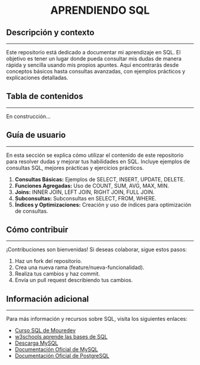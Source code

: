 <h1 align="center"> APRENDIENDO SQL</h1>

## Descripción y contexto
---
Este repositorio está dedicado a documentar mi aprendizaje en SQL. El objetivo es tener un lugar donde pueda consultar mis dudas de manera rápida y sencilla usando mis propios apuntes. Aquí encontrarás desde conceptos básicos hasta consultas avanzadas, con ejemplos prácticos y explicaciones detalladas.

## Tabla de contenidos
---
En construcción...

## Guía de usuario
---
En esta sección se explica cómo utilizar el contenido de este repositorio para resolver dudas y mejorar tus habilidades en SQL. Incluye ejemplos de consultas SQL, mejores prácticas y ejercicios prácticos.

1. **Consultas Básicas:** Ejemplos de SELECT, INSERT, UPDATE, DELETE.
2. **Funciones Agregadas:** Uso de COUNT, SUM, AVG, MAX, MIN.
3. **Joins:** INNER JOIN, LEFT JOIN, RIGHT JOIN, FULL JOIN.
4. **Subconsultas:** Subconsultas en SELECT, FROM, WHERE.
5. **Índices y Optimizaciones:** Creación y uso de índices para optimización de consultas.

## Cómo contribuir
---
¡Contribuciones son bienvenidas! Si deseas colaborar, sigue estos pasos:

1. Haz un fork del repositorio.
2. Crea una nueva rama (feature/nueva-funcionalidad).
3. Realiza tus cambios y haz commit.
4. Envía un pull request describiendo tus cambios.

## Información adicional
---
Para más información y recursos sobre SQL, visita los siguientes enlaces:

- [Curso SQL de Mouredev](https://github.com/mouredev/hello-sql)
- [w3schools aprende las bases de SQL](https://www.w3schools.com/sql/default.asp)
- [Descarga MySQL](https://dev.mysql.com/downloads/mysql/)
- [Documentación Oficial de MySQL](https://dev.mysql.com/doc/)
- [Documentación Oficial de PostgreSQL](https://www.postgresql.org/docs/)


